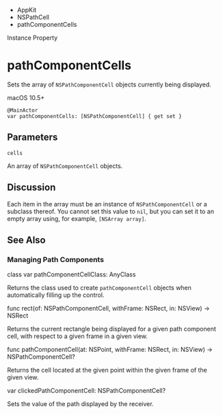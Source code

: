 

- AppKit
- NSPathCell
-  pathComponentCells 

Instance Property

# pathComponentCells

Sets the array of `NSPathComponentCell` objects currently being displayed.

macOS 10.5+

``` source
@MainActor
var pathComponentCells: [NSPathComponentCell] { get set }
```

## Parameters 

`cells`  

An array of `NSPathComponentCell` objects.

## Discussion

Each item in the array must be an instance of `NSPathComponentCell` or a subclass thereof. You cannot set this value to `nil`, but you can set it to an empty array using, for example, `[NSArray array]`.

## See Also

### Managing Path Components

class var pathComponentCellClass: AnyClass

Returns the class used to create `pathComponentCell` objects when automatically filling up the control.

func rect(of: NSPathComponentCell, withFrame: NSRect, in: NSView) -> NSRect

Returns the current rectangle being displayed for a given path component cell, with respect to a given frame in a given view.

func pathComponentCell(at: NSPoint, withFrame: NSRect, in: NSView) -> NSPathComponentCell?

Returns the cell located at the given point within the given frame of the given view.

var clickedPathComponentCell: NSPathComponentCell?

Sets the value of the path displayed by the receiver.

